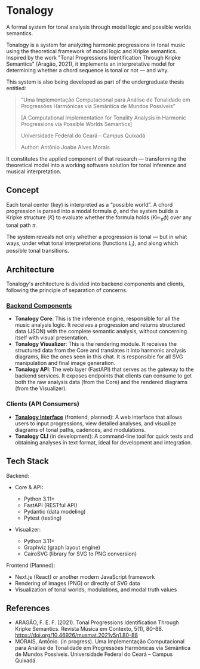 # Tonalogy

A formal system for tonal analysis through modal logic and possible worlds semantics.

Tonalogy is a system for analyzing harmonic progressions in tonal music
using the theoretical framework of modal logic and Kripke semantics.
Inspired by the work
"Tonal Progressions Identification Through Kripke Semantics" (Aragão, 2021),
it implements an interpretative model for determining
whether a chord sequence is tonal or not — and why.

This system is also being developed as part of the undergraduate thesis entitled:

> “Uma Implementação Computacional para Análise de Tonalidade
em Progressões Harmônicas via Semântica de Mundos Possíveis”
>
> [A Computational Implementation for Tonality Analysis in Harmonic Progressions via Possible Worlds Semantics]
>
> Universidade Federal do Ceará – Campus Quixadá
>
> Author: Antônio Joabe Alves Morais

It constitutes the applied component of that research —
transforming the theoretical model into a working software solution
for tonal inference and musical interpretation.

## Concept

Each tonal center (key) is interpreted as a “possible world”.
A chord progression is parsed into a modal formula $\phi$,
and the system builds a Kripke structure ($K$)
to evaluate whether the formula holds
($K \models_\pi \phi$) over any tonal path $\pi$.

The system reveals not only whether a progression is tonal —
but in what ways, under what tonal interpretations (functions $L_i$),
and along which possible tonal transitions.

## Architecture

Tonalogy's architecture is divided into backend components and clients, following the principle of separation of concerns.

### [Backend Components](https://github.com/joabemorais/tonalogy-api/)
- **Tonalogy Core**: This is the inference engine, responsible for all the music analysis logic. It receives a progression and returns structured data (JSON) with the complete semantic analysis, without concerning itself with visual presentation.
- **Tonalogy Visualizer**: This is the rendering module. It receives the structured data from the Core and translates it into harmonic analysis diagrams, like the ones seen in this chat. It is responsible for all SVG manipulation and final image generation.
- **Tonalogy API**: The web layer (FastAPI) that serves as the gateway to the backend services. It exposes endpoints that clients can consume to get both the raw analysis data (from the Core) and the rendered diagrams (from the Visualizer).

### Clients (API Consumers)
- **[Tonalogy Interface](https://github.com/joabemorais/tonalogy-interface)** (frontend, planned): A web interface that allows users to input progressions, view detailed analyses, and visualize diagrams of tonal paths, cadences, and modulations.
- **Tonalogy CLI** (in development): A command-line tool for quick tests and obtaining analyses in text format, ideal for development and integration.

## Tech Stack

Backend:
- Core & API:
  - Python 3.11+
  - FastAPI (RESTful API)
  - Pydantic (data modeling)
  - Pytest (testing)

- Visualizer:
  - Python 3.11+
  - Graphviz (graph layout engine)
  - CairoSVG (library for SVG to PNG conversion)

Frontend (Planned):
- Next.js (React) or another modern JavaScript framework
- Rendering of images (PNG) or directly of SVG data
- Visualization of tonal worlds, modulations, and modal truth values

## References

- ARAGÃO, F. E. F. (2021). Tonal Progressions Identification Through Kripke Semantics.
Revista Música em Contexto, 5(1), 80–88. <https://doi.org/10.46926/musmat.2021v5n1.80-88>
- MORAIS, Antônio. (in progress).
Uma Implementação Computacional para Análise de Tonalidade
em Progressões Harmônicas via Semântica de Mundos Possíveis.
Universidade Federal do Ceará – Campus Quixadá.

